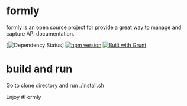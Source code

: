 # formly

formly is an open source project for provide a great way to manage and capture API documentation. 

[![Dependency Status](https://david-dm.org/nishant8BITS/formly.svg)]
[![npm version](https://badge.fury.io/js/npm.svg)](http://badge.fury.io/js/npm)
[![Built with Grunt](https://cdn.gruntjs.com/builtwith.png)](http://gruntjs.com/)


# build and run

Go to clone directory and run ./install.sh

Enjoy #Formly

